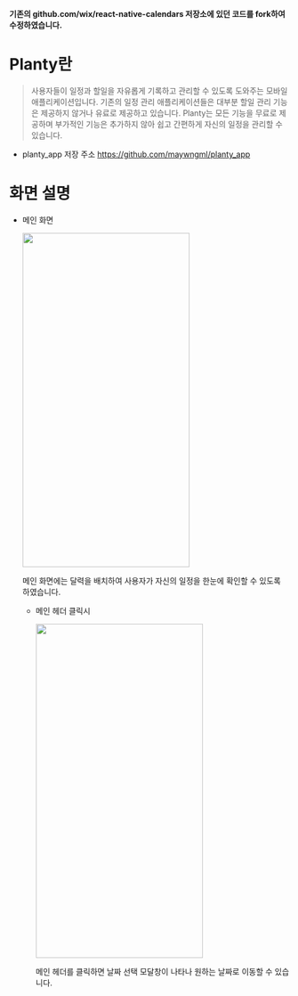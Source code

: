 **기존의 github.com/wix/react-native-calendars 저장소에 있던 코드를 fork하여 수정하였습니다.**

# Planty란
> 사용자들이 일정과 할일을 자유롭게 기록하고 관리할 수 있도록 도와주는 모바일 애플리케이션입니다.
> 기존의 일정 관리 애플리케이션들은 대부분 할일 관리 기능은 제공하지 않거나 유료로 제공하고 있습니다.
> Planty는 모든 기능을 무료로 제공하며 부가적인 기능은 추가하지 않아 쉽고 간편하게 자신의 일정을 관리할 수
> 있습니다.
+ planty_app 저장 주소
  https://github.com/maywngml/planty_app
  
# 화면 설명
+ 메인 화면  

  <img src="https://i.esdrop.com/d/OIrsXAtcUl.jpg" width="300" height="600">  
  
  메인 화면에는 달력을 배치하여 사용자가 자신의 일정을 한눈에 확인할 수 있도록 하였습니다.
  
  + 메인 헤더 클릭시  
  
    <img src="https://i.esdrop.com/d/XAcmalOoCu.jpg" width="300" height="600">  
    
    메인 헤더를 클릭하면 날짜 선택 모달창이 나타나 원하는 날짜로 이동할 수 있습니다.
  
  

